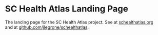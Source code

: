 SC Health Atlas Landing Page
========================

The landing page for the SC Health Atlas project. See at <a href="http://schealthatlas.org">schealthatlas.org</a> and at <a href="http://github.com/jlegrone/schealthatlas">github.com/jlegrone/schealthatlas</a>.

